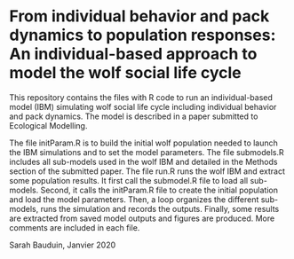 # From individual behavior and pack dynamics to population responses: An individual-based approach to model the wolf social life cycle

This repository contains the files with R code to run an individual-based model (IBM) simulating wolf social life cycle including individual behavior and pack dynamics. The model is described in a paper submitted to Ecological Modelling.

The file initParam.R is to build the initial wolf population needed to launch the IBM simulations and to set the model parameters. The file submodels.R includes all sub-models used in the wolf IBM and detailed in the Methods section of the submitted paper. The file run.R runs the wolf IBM and extract some population results. It first call the submodel.R file to load all sub-models. Second, it calls the initParam.R file to create the initial population and load the model parameters. Then, a loop organizes the different sub-models, runs the simulation and records the outputs. Finally, some results are extracted from saved model outputs and figures are produced. More comments are included in each file.

Sarah Bauduin, Janvier 2020
